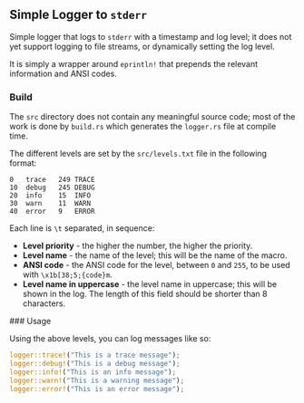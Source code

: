 ## Simple Logger to `stderr`

Simple logger that logs to `stderr` with a timestamp and log level; it does not yet
support logging to file streams, or dynamically setting the log level.

It is simply a wrapper around `eprintln!` that prepends the relevant information and
ANSI codes.

### Build

The `src` directory does not contain any meaningful source code; most of the work
is done by `build.rs` which generates the `logger.rs` file at compile time.

The different levels are set by the `src/levels.txt` file in the following format:

```plaintext
0   trace   249 TRACE
10	debug	245	DEBUG
20	info	15	INFO
30	warn	11	WARN
40	error	9	ERROR
```

Each line is `\t` separated, in sequence:
- **Level priority** - the higher the number, the higher the priority.
- **Level name** - the name of the level; this will be the name of the macro.
- **ANSI code** - the ANSI code for the level, between `0` and `255`, to be used with `\x1b[38;5;{code}m`.
- **Level name in uppercase** - the level name in uppercase; this will be shown in the log. The length of this field should be shorter than 8 characters.

### Usage

Using the above levels, you can log messages like so:

```rust
logger::trace!("This is a trace message");
logger::debug!("This is a debug message");
logger::info!("This is an info message");
logger::warn!("This is a warning message");
logger::error!("This is an error message");
```
